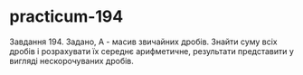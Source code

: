 # practicum-194
Завдання 194.
Задано, А - масив звичайних дробів. Знайти суму всіх дробів і розрахувати їх середнє арифметичне, результати представити у вигляді нескорочуваних дробів.
